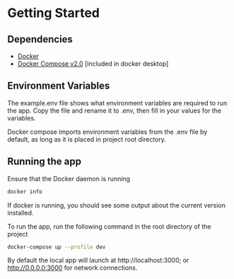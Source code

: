 # Getting Started
## Dependencies
* [Docker](https://www.docker.com/get-started/)
* [Docker Compose v2.0](https://docs.docker.com/compose/migrate/) [included in docker desktop]

## Environment Variables
The example.env file shows what environment variables are required to run the app.
Copy the file and rename it to .env, then fill in your values for the variables.

Docker compose imports environment variables from the .env file by default, as long as it is placed in project root directory.

## Running the app
Ensure that the Docker daemon is running
```bash | powershell
docker info
```
If docker is running, you should see some output about the current version installed.

To run the app, run the following command in the root directory of the project
```bash | powershell
docker-compose up --profile dev
```

By default the local app will launch at http://localhost:3000; or http://0.0.0.0:3000 for network connections.